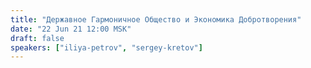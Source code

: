 ```yaml
---
title: "Державное Гармоничное Общество и Экономика Добротворения"
date: "22 Jun 21 12:00 MSK"
draft: false
speakers: ["iliya-petrov", "sergey-kretov"]
---
```

